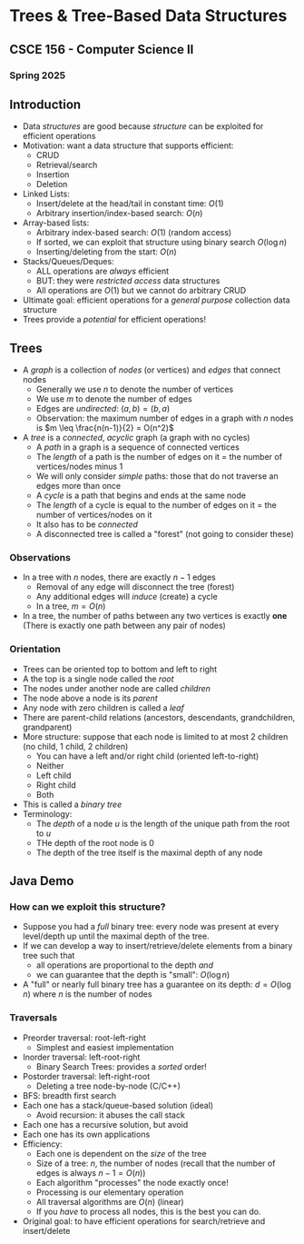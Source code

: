 
# Trees & Tree-Based Data Structures
## CSCE 156 - Computer Science II
### Spring 2025

## Introduction

* Data *structures* are good because *structure* can be exploited for efficient operations
* Motivation: want a data structure that supports efficient:
   * CRUD
   * Retrieval/search
   * Insertion
   * Deletion
* Linked Lists:
  * Insert/delete at the head/tail in constant time: $O(1)$
  * Arbitrary insertion/index-based search: $O(n)$
* Array-based lists:
  * Arbitrary index-based search: $O(1)$ (random access)
  * If sorted, we can exploit that structure using binary search $O(\log{n})$
  * Inserting/deleting from the start: $O(n)$
* Stacks/Queues/Deques:
  * ALL operations are *always* efficient
  * BUT: they were *restricted access* data structures
  * All operations are $O(1)$ but we cannot do arbitrary CRUD
* Ultimate goal: efficient operations for a *general purpose* collection data structure
* Trees provide a *potential* for efficient operations!

## Trees

* A *graph* is a collection of *nodes* (or vertices) and *edges* that connect nodes
  * Generally we use $n$ to denote the number of vertices
  * We use $m$ to denote the number of edges
  * Edges are *undirected*: $(a, b) = (b, a)$
  * Observation: the maximum number of edges in a graph with $n$ nodes is $m \leq \frac{n(n-1)}{2} = O(n^2)$
* A *tree* is a *connected*, *acyclic* graph (a graph with no cycles)
  * A *path* in a graph is a sequence of connected vertices
  * The *length* of a path is the number of edges on it = the number of vertices/nodes minus 1
  * We will only consider *simple* paths: those that do not traverse an edges more than once
  * A *cycle* is a path that begins and ends at the same node
  * The *length* of a cycle is equal to the number of edges on it = the number of vertices/nodes on it
  * It also has to be *connected*
  * A disconnected tree is called a "forest" (not going to consider these)

### Observations

* In a tree with $n$ nodes, there are exactly $n-1$ edges
  * Removal of any edge will disconnect the tree (forest)
  * Any additional edges will *induce* (create) a cycle
  * In a tree, $m = O(n)$
* In a tree, the number of paths between any two vertices is exactly **one** (There is exactly one path between any pair of nodes)

### Orientation

* Trees can be oriented top to bottom and left to right
* A the top is a single node called the *root*
* The nodes under another node are called *children*
* The node above a node is its *parent*
* Any node with zero children is called a *leaf*
* There are parent-child relations (ancestors, descendants, grandchildren, grandparent)
* More structure: suppose that each node is limited to at most 2 children (no child, 1 child, 2 children)
  * You can have a left and/or right child (oriented left-to-right)
  * Neither
  * Left child
  * Right child
  * Both
* This is called a *binary tree*
* Terminology:
  * The *depth* of a node $u$ is the length of the unique path from the root to $u$
  * THe depth of the root node is 0
  * The depth of the tree itself is the maximal depth of any node

## Java Demo

### How can we exploit this structure?

* Suppose you had a *full* binary tree: every node was present at every level/depth up until the maximal depth of the tree.
* If we can develop a way to insert/retrieve/delete elements from a binary tree such that
  * all operations are proportional to the depth *and*
  * we can guarantee that the depth is "small": $O(\log{n})$
* A "full" or nearly full binary tree has a guarantee on its depth: $d = O(\log{n})$ where $n$ is the number of nodes

### Traversals

* Preorder traversal: root-left-right
  * Simplest and easiest implementation
* Inorder traversal: left-root-right
  * Binary Search Trees: provides a *sorted* order!
* Postorder traversal: left-right-root
  * Deleting a tree node-by-node (C/C++)
* BFS: breadth first search
* Each one has a stack/queue-based solution (ideal)
  * Avoid recursion: it abuses the call stack
* Each one has a recursive solution, but avoid
* Each one has its own applications
* Efficiency:
  * Each one is dependent on the *size* of the tree
  * Size of a tree: $n$, the number of nodes (recall that the number of edges is always $n-1 = O(n)$)
  * Each algorithm "processes" the node exactly once!
  * Processing is our elementary operation
  * All traversal algorithms are $O(n)$ (linear)
  * If you *have* to process all nodes, this is the best you can do.
* Original goal: to have efficient operations for search/retrieve and insert/delete


```text















```
